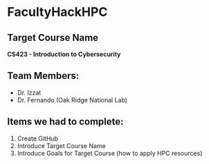 # FacultyHackHPC

## Target Course Name
**CS423 - Introduction to Cybersecurity**

## Team Members:
- Dr. Izzat
- Dr. Fernando (Oak Ridge National Lab)

## Items we had to complete:
1. Create GitHub
2. Introduce Target Course Name
3. Introduce Goals for Target Course (how to apply HPC resources)



